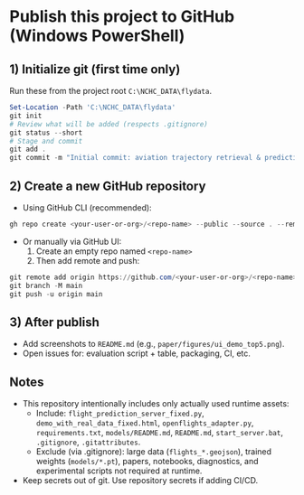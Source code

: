 # Publish this project to GitHub (Windows PowerShell)

## 1) Initialize git (first time only)
Run these from the project root `C:\NCHC_DATA\flydata`.

```powershell
Set-Location -Path 'C:\NCHC_DATA\flydata'
git init
# Review what will be added (respects .gitignore)
git status --short
# Stage and commit
git add .
git commit -m "Initial commit: aviation trajectory retrieval & prediction system (minimal runtime)"
```

## 2) Create a new GitHub repository
- Using GitHub CLI (recommended):
```powershell
gh repo create <your-user-or-org>/<repo-name> --public --source . --remote origin --push
```
- Or manually via GitHub UI:
  1. Create an empty repo named `<repo-name>`
  2. Then add remote and push:
```powershell
git remote add origin https://github.com/<your-user-or-org>/<repo-name>.git
git branch -M main
git push -u origin main
```

## 3) After publish
- Add screenshots to `README.md` (e.g., `paper/figures/ui_demo_top5.png`).
- Open issues for: evaluation script + table, packaging, CI, etc.

## Notes
- This repository intentionally includes only actually used runtime assets:
  - Include: `flight_prediction_server_fixed.py`, `demo_with_real_data_fixed.html`, `openflights_adapter.py`, `requirements.txt`, `models/README.md`, `README.md`, `start_server.bat`, `.gitignore`, `.gitattributes`.
  - Exclude (via .gitignore): large data (`flights_*.geojson`), trained weights (`models/*.pt`), papers, notebooks, diagnostics, and experimental scripts not required at runtime.
- Keep secrets out of git. Use repository secrets if adding CI/CD.
